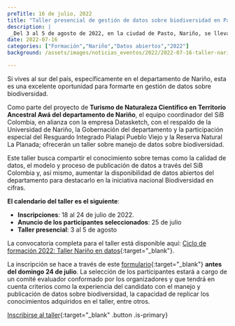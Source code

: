 ```yaml
---
preTitle: 16 de julio, 2022
title: "Taller presencial de gestión de datos sobre biodiversidad en Pasto"
description: |
 _Del 3 al 5 de agosto de 2022, en la ciudad de Pasto, Nariño, se llevará a cabo este taller, que busca ampliar el conocimiento sobre la publicación, el acceso y el uso de datos abiertos sobre biodiversidad._
date: 2022-07-16
categories: ["Formación","Nariño","Datos abiertos","2022"]
background: /assets/images/noticias_eventos/2022/2022-07-16-taller-narino.jpg

---
```


Si vives al sur del país, específicamente en el departamento de Nariño, esta es una excelente oportunidad para formarte en gestión de datos sobre biodiversidad.

Como parte del proyecto de **Turismo de Naturaleza Científico en Territorio Ancestral Awá del departamento de Nariño**, el equipo coordinador del SiB Colombia, en alianza con la empresa Datasketch, con el respaldo de la Universidad de Nariño, la Gobernación del departamento y la participación especial del Resguardo Integrado Pialapí Pueblo Viejo y la Reserva Natural La Planada; ofrecerán un taller sobre manejo de datos sobre biodiversidad.

Este taller busca compartir el conocimiento sobre temas como la calidad de datos, el modelo y proceso de publicación de datos a través del SiB Colombia y, así mismo, aumentar la disponibilidad de datos abiertos del departamento para destacarlo en la iniciativa nacional Biodiversidad en cifras.

**El calendario del taller es el siguiente**:

* **Inscripciones**: 18 al 24 de julio de 2022.
* **Anuncio de los participantes seleccionados**: 25 de julio
* **Taller presencial**: 3 al 5 de agosto

La convocatoria completa para el taller está disponible aquí: [Ciclo de formación 2022: Taller Nariño en datos](http://biodiversidad.co/formacion/formacion-udenar-2022){:target="_blank"}.

La inscripción se hace a través de este [formulario](https://docs.google.com/forms/d/e/1FAIpQLSfzv9efLE65Uf_GDye03w094uF5sx-s-21RNZ-jfXEoppaAWg/closedform){:target="_blank"} **antes del domingo 24 de julio**. La selección de los participantes estará a cargo de un comité evaluador conformado por los organizadores y que tendrá en cuenta criterios como la experiencia del candidato con el manejo y publicación de datos sobre biodiversidad, la capacidad de replicar los conocimientos adquiridos en el taller, entre otros.

[Inscribirse al taller](https://docs.google.com/forms/d/e/1FAIpQLSfzv9efLE65Uf_GDye03w094uF5sx-s-21RNZ-jfXEoppaAWg/closedform){:target="_blank" .button .is-primary}
